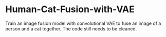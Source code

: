 # Human-Cat-Fusion-with-VAE
Train an image fusion model with convolutional VAE to fuse an image of a person and a cat together. The code still needs to be cleaned.
